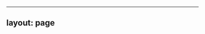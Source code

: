 <!--
SPDX-License-Identifier: Apache-2.0
Copyright (c) 2021 Intel Corporation
-->
---
layout: page
---

<script type="text/javascript">
window.location = "/docs/product-overview/"
</script>
